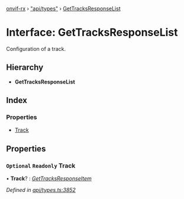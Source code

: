 [onvif-rx](../README.md) › ["api/types"](../modules/_api_types_.md) › [GetTracksResponseList](_api_types_.gettracksresponselist.md)

# Interface: GetTracksResponseList

Configuration of a track.

## Hierarchy

* **GetTracksResponseList**

## Index

### Properties

* [Track](_api_types_.gettracksresponselist.md#optional-readonly-track)

## Properties

### `Optional` `Readonly` Track

• **Track**? : *[GetTracksResponseItem](_api_types_.gettracksresponseitem.md)*

*Defined in [api/types.ts:3852](https://github.com/patrickmichalina/onvif-rx/blob/3e9b152/src/api/types.ts#L3852)*
